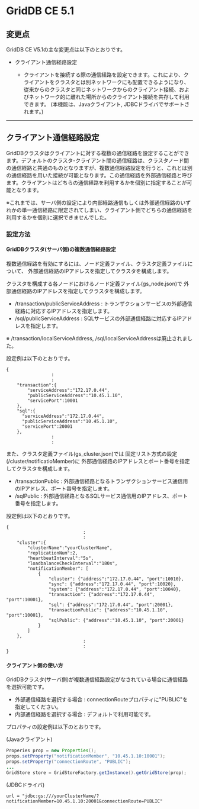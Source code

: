 # GridDB CE 5.1

## 変更点

GridDB CE V5.1の主な変更点は以下のとおりです。

- クライアント通信経路設定

    - クライアントを接続する際の通信経路を設定できます。これにより、クライアントをクラスタとは別ネットワークにも配置できるようになり、従来からのクラスタと同じネットワークからのクライアント接続、およびネットワーク的に離れた場所からのクライアント接続を共存して利用できます。 (本機能は、Javaクライアント, JDBCドライバでサポートされます。)

---

## クライアント通信経路設定

GridDBクラスタはクライアントに対する複数の通信経路を設定することができます。デフォルトのクラスタ-クライアント間の通信経路は、クラスタノード間の通信経路と共通のものとなりますが、複数通信経路設定を行うと、これとは別の通信経路を用いた接続が可能となります。この通信経路を外部通信経路と呼びます。クライアントはどちらの通信経路を利用するかを個別に指定することが可能となります。

※これまでは、サーバ側の設定により内部経路通信もしくは外部通信経路のいずれかの単一通信経路に限定されてしまい、クライアント側でどちらの通信経路を利用するかを個別に選択できませんでした。

### 設定方法

#### GridDBクラスタ(サーバ側)の複数通信経路設定

複数通信経路を有効にするには、ノード定義ファイル、クラスタ定義ファイルについて、
外部通信経路のIPアドレスを指定してクラスタを構成します。

クラスタを構成する各ノードにおけるノード定義ファイル(gs_node.json)で
外部通信経路のIPアドレスを指定してクラスタを構成します。

  * /transaction/publicServiceAddress : トランザクションサービスの外部通信経路に対応するIPアドレスを指定します。
  * /sql/publicServiceAddress : SQLサービスの外部通信経路に対応するIPアドレスを指定します。

※ /transaction/localServiceAddress, /sql/localServiceAddressは廃止されました。

設定例は以下のとおりです。

``` example
{
                 :
                 :
    "transaction":{
        "serviceAddress":"172.17.0.44",
        "publicServiceAddress":"10.45.1.10",        
        "servicePort":10001
    },      
    "sql":{
      "serviceAddress":"172.17.0.44",
      "publicServiceAddress":"10.45.1.10",      
      "servicePort":20001
    },
                 :
                 : 
```

また、クラスタ定義ファイル(gs_cluster.json)では
固定リスト方式の設定(/cluster/notificatioMember)に
外部通信経路のIPアドレスとポート番号を指定してクラスタを構成します。

  * /transactionPublic : 外部通信経路となるトランザクションサービス通信用のIPアドレス、ポート番号を指定します。
  * /sqlPublic : 外部通信経路となるSQLサービス通信用のIPアドレス、ポート番号を指定します。

設定例は以下のとおりです。

``` example
{
                             :
                             :
    "cluster":{
        "clusterName":"yourClusterName",
        "replicationNum":2,
        "heartbeatInterval":"5s",
        "loadbalanceCheckInterval":"180s",
        "notificationMember": [
            {
                "cluster": {"address":"172.17.0.44", "port":10010},
                "sync": {"address":"172.17.0.44", "port":10020},
                "system": {"address":"172.17.0.44", "port":10040},
                "transaction": {"address":"172.17.0.44", "port":10001},
                "sql": {"address":"172.17.0.44", "port":20001},
                "transactionPublic": {"address":"10.45.1.10", "port":10001},
                "sqlPublic": {"address":"10.45.1.10", "port":20001}
            }
        ]
    },
                             :
                             :
}
```

#### クライアント側の使い方

GridDBクラスタ(サーバ側)が複数通信経路設定がなされている場合に通信経路を選択可能です。
- 外部通信経路を選択する場合 : connectionRouteプロパティに"PUBLIC"を指定してください。
- 内部通信経路を選択する場合 : デフォルトで利用可能です。

プロパティの設定例は以下のとおりです。

(Javaクライアント)
```Java
Properies prop = new Properties();
props.setProperty("notificationMember", "10.45.1.10:10001");
props.setProperty("connectionRoute", "PUBLIC");
...
GridStore store = GridStoreFactory.getInstance().getGridStore(prop);
```

(JDBCドライバ)
```
url = "jdbc:gs:///yourClusterName/?notificationMember=10.45.1.10:20001&connectionRoute=PUBLIC"
```
